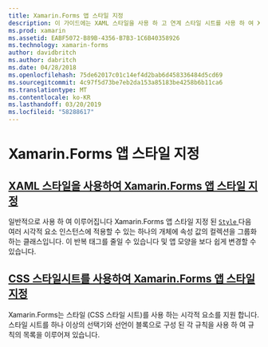 ```yaml
---
title: Xamarin.Forms 앱 스타일 지정
description: 이 가이드에는 XAML 스타일을 사용 하 고 연계 스타일 시트를 사용 하 여 Xamarin.Forms 응용 프로그램 스타일을 지정 하는 방법을 설명 합니다.
ms.prod: xamarin
ms.assetid: EABF5072-B89B-4356-B7B3-1C6B40358926
ms.technology: xamarin-forms
author: davidbritch
ms.author: dabritch
ms.date: 04/28/2018
ms.openlocfilehash: 75de62017c01c14ef4d2bab6d458336484d5cd69
ms.sourcegitcommit: 4c97f5d73be7eb2da153a85183be4258b6b11ca6
ms.translationtype: MT
ms.contentlocale: ko-KR
ms.lasthandoff: 03/20/2019
ms.locfileid: "58288617"
---
```

# <a name="styling-xamarinforms-apps"></a>Xamarin.Forms 앱 스타일 지정

## <a name="styling-xamarinforms-apps-using-xaml-stylesxamlindexmd"></a>[XAML 스타일을 사용하여 Xamarin.Forms 앱 스타일 지정](xaml/index.md)

일반적으로 사용 하 여 이루어집니다 Xamarin.Forms 앱 스타일 지정 된 [ `Style` ](xref:Xamarin.Forms.Style) 다음 여러 시각적 요소 인스턴스에 적용할 수 있는 하나의 개체에 속성 값의 컬렉션을 그룹화 하는 클래스입니다. 이 반복 태그를 줄일 수 있습니다 및 앱 모양을 보다 쉽게 변경할 수 있습니다.

## <a name="styling-xamarinforms-apps-using-cascading-style-sheetscssindexmd"></a>[CSS 스타일시트를 사용하여 Xamarin.Forms 앱 스타일 지정](css/index.md)

Xamarin.Forms는 스타일 (CSS 스타일 시트)를 사용 하는 시각적 요소를 지원 합니다. 스타일 시트를 하나 이상의 선택기와 선언이 블록으로 구성 된 각 규칙을 사용 하 여 규칙의 목록을 이루어져 있습니다.
